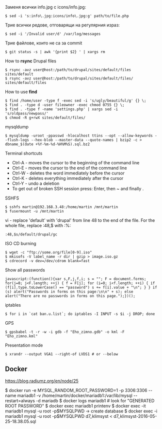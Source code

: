 Заменя всички info.jpg с icons/info.jpg:

    $ sed -i 's:info\.jpg:icons/info\.jpg:g' path/to/file.php

Трие всички редове, отговарящи на регулярния израз:

    $ sed -i '/Invalid user/d' /var/log/messages

Трие файлове, които не са за commit

    $ git status -s | awk '{print $2} ' | xargs rm

How to **rsync** Drupal files

    $ rsync -avz user@host:/path/to/drupal/sites/default/files sites/default
    $ rsync -avz user@host:/path/to/drupal/sites/default/files/ sites/default/files

How to use **find**

    $ find /home/user -type f -exec sed -i 's/ugly/beautiful/g' {} \;
    $ find . -type d -user fileowner -exec chmod 0755 {} \;
    $ find . -type f -name 'settings.php' | xargs sed -i 's/oldpass/newpass/'
    $ chmod -R g+rwX sites/default/files/

mysqldump

    $ mysqldump -uroot -ppasswd -hlocalhost ttins --opt --allow-keywords --flush-logs --hex-blob --master-data --quote-names | bzip2 -c > dbname_$(date +%Y-%m-%d-%H%M%S).sql.bz2

Terminal shortcuts
- Ctrl-A - moves the cursor to the beginning of the command line
- Ctrl-E - moves the cursor to the end of the command line
- Ctrl-W - deletes the word immediately before the cursor
- Ctrl-K - deletes everything immediately after the cursor
- Ctrl-Y - undo a deletion
- To get out of broken SSH session press: Enter, then ~ and finally .

SSHFS

    $ sshfs martin@192.168.3.48:/home/martin /mnt/martin
    $ fusermount -u /mnt/martin

vi - replace 'default' with 'drupal' from line 48 to
the end of the file. For the whole file, replace :48,$ with :%:

    :48,$s/default/drupal/gc

ISO CD burning

    $ wget -c "ftp://some.org/file[0-9].iso"
    $ mkisofs -V label_name -r dir | gzip > image.iso.gz
    $ cdrecord -v dev=/dev/cdrom blank=fast

Show all passwords

    javascript:(function(){var s,F,j,f,i; s = ""; F = document.forms; for(j=0; j<F.length; ++j) { f = F[j]; for (i=0; i<f.length; ++i) { if (f[i].type.toLowerCase() == "password") s += f[i].value + "\n"; } } if (s) alert("Passwords in forms on this page:\n\n" + s); else alert("There are no passwords in forms on this page.");})();

iptables

    $ for i in `cat ban.u.list`; do iptables -I INPUT -s $i -j DROP; done

GPS

    $ gpsbabel -t -r -w -i gdb -f "Eho_zimno.gdb" -o kml -F "Eho_zimno.kml"

Presentation mode

    $ xrandr --output VGA1 --right-of LVDS1 # or --below


## Docker
https://blog.radiumz.org/en/node/25

$ docker run -e MYSQL_RANDOM_ROOT_PASSWORD=1 -p 3306:3306 --name mariadb1 -v /home/martin/docker/mariadb1:/var/lib/mysql --restart=always -d mariadb
$ docker logs mariadb1 # look for "GENERATED ROOT PASSWORD"
$ docker exec mariadb1 printenv
$ docker exec -it mariadb1 mysql -u root -p$MYSQLPWD -> create database
$ docker exec -i mariadb1 mysql -u root -p$MYSQLPWD d7_klimsyst < d7_klimsyst-2016-05-25-18.38.05.sql
